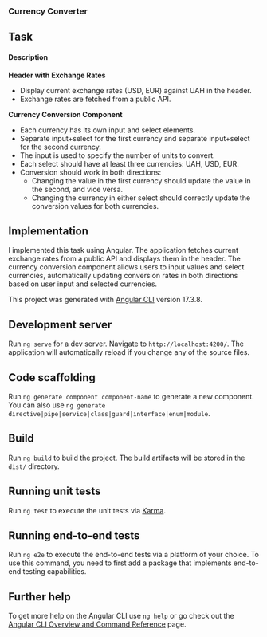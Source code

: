 
### Currency Converter
## Task
#### Description

**Header with Exchange Rates**
- Display current exchange rates (USD, EUR) against UAH in the header.
- Exchange rates are fetched from a public API.

**Currency Conversion Component**
- Each currency has its own input and select elements.
- Separate input+select for the first currency and separate input+select for the second currency.
- The input is used to specify the number of units to convert.
- Each select should have at least three currencies: UAH, USD, EUR.
- Conversion should work in both directions:
  - Changing the value in the first currency should update the value in the second, and vice versa.
  - Changing the currency in either select should correctly update the conversion values for both currencies.

## Implementation

I implemented this task using Angular. The application fetches current exchange rates from a public API and displays them in the header. The currency conversion component allows users to input values and select currencies, automatically updating conversion rates in both directions based on user input and selected currencies.

This project was generated with [Angular CLI](https://github.com/angular/angular-cli) version 17.3.8.

## Development server

Run `ng serve` for a dev server. Navigate to `http://localhost:4200/`. The application will automatically reload if you change any of the source files.

## Code scaffolding

Run `ng generate component component-name` to generate a new component. You can also use `ng generate directive|pipe|service|class|guard|interface|enum|module`.

## Build

Run `ng build` to build the project. The build artifacts will be stored in the `dist/` directory.

## Running unit tests

Run `ng test` to execute the unit tests via [Karma](https://karma-runner.github.io).

## Running end-to-end tests

Run `ng e2e` to execute the end-to-end tests via a platform of your choice. To use this command, you need to first add a package that implements end-to-end testing capabilities.

## Further help

To get more help on the Angular CLI use `ng help` or go check out the [Angular CLI Overview and Command Reference](https://angular.io/cli) page.
